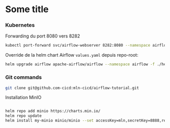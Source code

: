 # Some title


### **Kubernetes**
Forwarding du port 8080 vers 8282
```bash
kubectl port-forward svc/airflow-webserver 8282:8080 --namespace airflow
```
Override de la helm chart Airflow `values.yaml` depuis repo-root:
```bash
helm upgrade airflow apache-airflow/airflow --namespace airflow -f ./helm/values.yaml
```


### **Git commands**
```bash
git clone git@github.com-cicd:mln-cicd/airflow-tutorial.git


```


Installation MinIO
```bash

helm repo add minio https://charts.min.io/
helm repo update
helm install my-minio minio/minio --set accessKey=mln,secretKey=8888,resources.requests.memory=2Gi

```